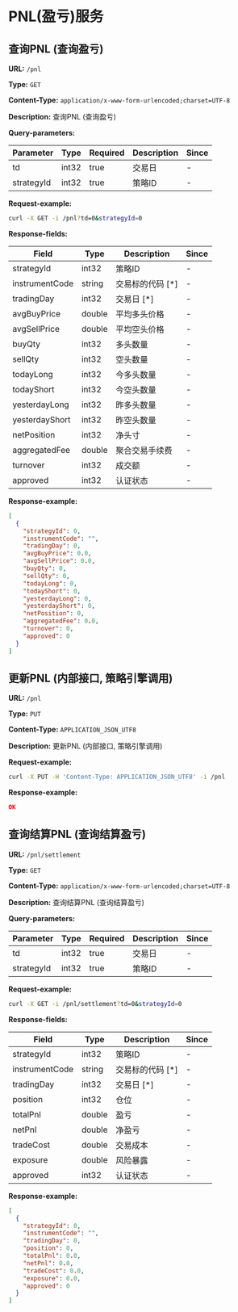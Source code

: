 
# PNL(盈亏)服务
## 查询PNL (查询盈亏)

**URL:** `/pnl`

**Type:** `GET`


**Content-Type:** `application/x-www-form-urlencoded;charset=UTF-8`

**Description:** 查询PNL (查询盈亏)



**Query-parameters:**

| Parameter | Type | Required | Description | Since |
|-----------|------|----------|-------------|-------|
|td|int32|true|交易日|-|
|strategyId|int32|true|策略ID|-|


**Request-example:**
```bash
curl -X GET -i /pnl?td=0&strategyId=0
```

**Response-fields:**

| Field | Type | Description | Since |
|-------|------|-------------|-------|
|strategyId|int32|策略ID|-|
|instrumentCode|string|交易标的代码 [*]|-|
|tradingDay|int32|交易日 [*]|-|
|avgBuyPrice|double|平均多头价格|-|
|avgSellPrice|double|平均空头价格|-|
|buyQty|int32|多头数量|-|
|sellQty|int32|空头数量|-|
|todayLong|int32|今多头数量|-|
|todayShort|int32|今空头数量|-|
|yesterdayLong|int32|昨多头数量|-|
|yesterdayShort|int32|昨空头数量|-|
|netPosition|int32|净头寸|-|
|aggregatedFee|double|聚合交易手续费|-|
|turnover|int32|成交额|-|
|approved|int32|认证状态|-|

**Response-example:**
```json
[
  {
    "strategyId": 0,
    "instrumentCode": "",
    "tradingDay": 0,
    "avgBuyPrice": 0.0,
    "avgSellPrice": 0.0,
    "buyQty": 0,
    "sellQty": 0,
    "todayLong": 0,
    "todayShort": 0,
    "yesterdayLong": 0,
    "yesterdayShort": 0,
    "netPosition": 0,
    "aggregatedFee": 0.0,
    "turnover": 0,
    "approved": 0
  }
]
```

## 更新PNL (内部接口, 策略引擎调用)

**URL:** `/pnl`

**Type:** `PUT`


**Content-Type:** `APPLICATION_JSON_UTF8`

**Description:** 更新PNL (内部接口, 策略引擎调用)





**Request-example:**
```bash
curl -X PUT -H 'Content-Type: APPLICATION_JSON_UTF8' -i /pnl
```

**Response-example:**
```json
OK
```

## 查询结算PNL (查询结算盈亏)

**URL:** `/pnl/settlement`

**Type:** `GET`


**Content-Type:** `application/x-www-form-urlencoded;charset=UTF-8`

**Description:** 查询结算PNL (查询结算盈亏)



**Query-parameters:**

| Parameter | Type | Required | Description | Since |
|-----------|------|----------|-------------|-------|
|td|int32|true|交易日|-|
|strategyId|int32|true|策略ID|-|


**Request-example:**
```bash
curl -X GET -i /pnl/settlement?td=0&strategyId=0
```

**Response-fields:**

| Field | Type | Description | Since |
|-------|------|-------------|-------|
|strategyId|int32|策略ID|-|
|instrumentCode|string|交易标的代码 [*]|-|
|tradingDay|int32|交易日 [*]|-|
|position|int32|仓位|-|
|totalPnl|double|盈亏|-|
|netPnl|double|净盈亏|-|
|tradeCost|double|交易成本|-|
|exposure|double|风险暴露|-|
|approved|int32|认证状态|-|

**Response-example:**
```json
[
  {
    "strategyId": 0,
    "instrumentCode": "",
    "tradingDay": 0,
    "position": 0,
    "totalPnl": 0.0,
    "netPnl": 0.0,
    "tradeCost": 0.0,
    "exposure": 0.0,
    "approved": 0
  }
]
```

